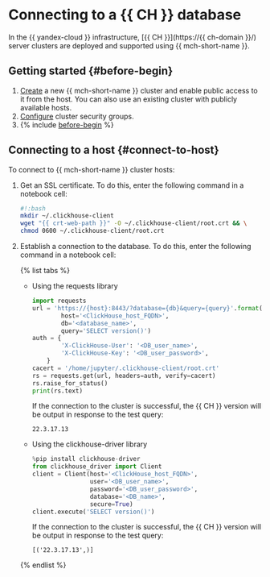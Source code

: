 # Connecting to a {{ CH }} database

In the {{ yandex-cloud }} infrastructure, [{{ CH }}](https://{{ ch-domain }}/) server clusters are deployed and supported using {{ mch-short-name }}.

## Getting started {#before-begin}

1. [Create](../../../managed-clickhouse/operations/cluster-create.md) a new {{ mch-short-name }} cluster and enable public access to it from the host. You can also use an existing cluster with publicly available hosts.
1. [Configure](../../../managed-clickhouse/operations/connect.md#configuring-security-groups) cluster security groups.
1. {% include [before-begin](../../../_includes/datasphere/ui-before-begin.md) %}

## Connecting to a host {#connect-to-host}

To connect to {{ mch-short-name }} cluster hosts:

1. Get an SSL certificate. To do this, enter the following command in a notebook cell:

   ```bash
   #!:bash
   mkdir ~/.clickhouse-client
   wget "{{ crt-web-path }}" -O ~/.clickhouse-client/root.crt && \
   chmod 0600 ~/.clickhouse-client/root.crt
   ```

1. Establish a connection to the database. To do this, enter the following command in a notebook cell:

   {% list tabs %}

   - Using the requests library

      ```python
      import requests
      url = 'https://{host}:8443/?database={db}&query={query}'.format(
              host='<ClickHouse_host_FQDN>',
              db='<database_name>',
              query='SELECT version()')
      auth = {
              'X-ClickHouse-User': '<DB_user_name>',
              'X-ClickHouse-Key': '<DB_user_password>',
          }
      cacert = '/home/jupyter/.clickhouse-client/root.crt'
      rs = requests.get(url, headers=auth, verify=cacert)
      rs.raise_for_status()
      print(rs.text)
      ```

      If the connection to the cluster is successful, the {{ CH }} version will be output in response to the test query:

      ```text
      22.3.17.13
      ```

   - Using the clickhouse-driver library

      ```python
      %pip install clickhouse-driver
      from clickhouse_driver import Client
      client = Client(host='<ClickHouse_host_FQDN>',
                      user='<DB_user_name>',
                      password='<DB_user_password>',
                      database='<DB_name>',
                      secure=True)
      client.execute('SELECT version()')
      ```

      If the connection to the cluster is successful, the {{ CH }} version will be output in response to the test query:

      ```text
      [('22.3.17.13',)]
      ```

   {% endlist %}
